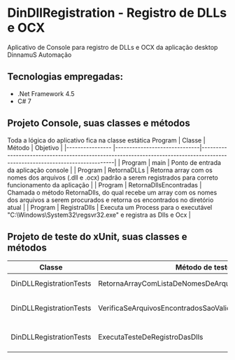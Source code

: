 # DinDllRegistration - Registro de DLLs e OCX
Aplicativo de Console para registro de DLLs e OCX da aplicação desktop DinnamuS Automação

## Tecnologias empregadas:
* .Net Framework 4.5
* C# 7

## Projeto Console, suas classes e métodos
Toda a lógica do aplicativo fica na classe estática Program
| Classe          | Método                       | Objetivo                                                                                                                    |
|---------------- |------------------------------|-----------------------------------------------------------------------------------------------------------------------------|
| Program         | main                         | Ponto de entrada da aplicação console                                                                                        |
| Program         | RetornaDLLs                  | Retorna array com os nomes dos arquivos (.dll e .ocx) padrão a serem registrados para correto funcionamento da aplicação    |
| Program         | RetornaDllsEncontradas       | Chamada o método RetornaDlls, do qual recebe um array com os nomes dos arquivos a serem procurados e retorna os encontrados no diretório atual                                                    |
| Program         | RegistraDlls                 | Executa um Process para o executável "C:\Windows\System32\regsvr32.exe" e registra as Dlls e Ocx     |

## Projeto de teste do xUnit, suas classes e métodos
| Classe               | Método de teste                               | Resultado esperado do teste
|----------------------|-----------------------------------------------|--------------------------------------------------------------------------------------------------------------------------------------------|
| DinDLLRegistrationTests | RetornaArrayComListaDeNomesDeArquivosASeremRegistrados         | Ao executar, deve retornar um array de string não vazio  |
| DinDLLRegistrationTests | VerificaSeArquivosEncontradosSaoValidos                     | Ao executar, deve retornar True caso todos os arquivos encontrados existam no array padrão                      |
| DinDLLRegistrationTests | ExecutaTesteDeRegistroDasDlls                 | Ao passar, deve retornar True para a execução bem sucedida do comando "C:\Windows\System32\regsvr32.exe"        |
